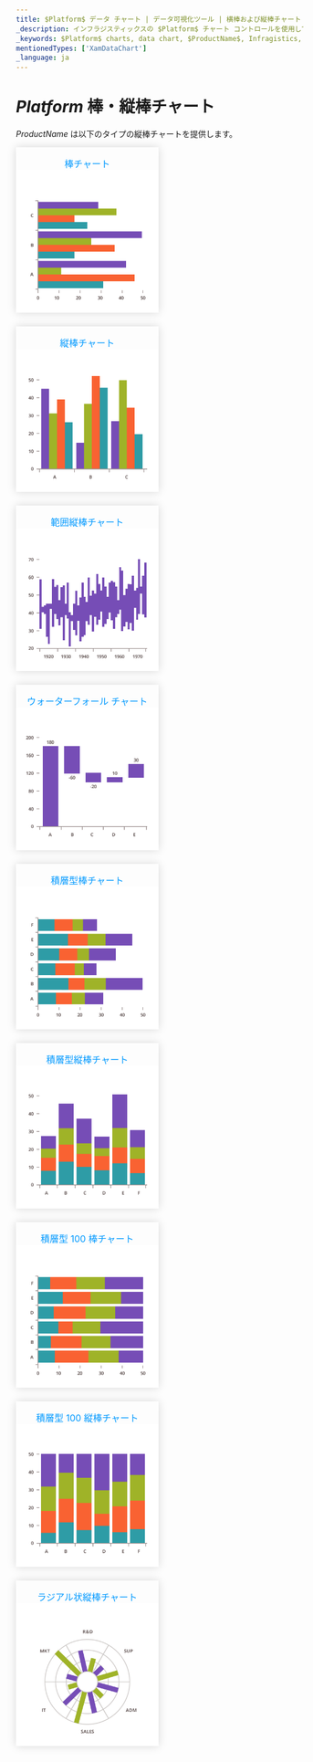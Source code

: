 ```yaml
---
title: $Platform$ データ チャート | データ可視化ツール | 横棒および縦棒チャート | データ バインディング | インフラジスティックス
_description: インフラジスティックスの $Platform$ チャート コントロールを使用して横棒チャート、積層型縦棒チャート、ウォーターフォール チャートなどの横棒および縦棒のチャートを作成します。$ProductName$ グラフ タイプについて説明します。
_keywords: $Platform$ charts, data chart, $ProductName$, Infragistics, $Platform$ チャート, データ チャート, インフラジスティックス
mentionedTypes: ['XamDataChart']
_language: ja
---
```

# $Platform$ 棒・縦棒チャート

$ProductName$ は以下のタイプの縦棒チャートを提供します。

<section class="feature__container">
    <style>
        .linkContent,
        .linkContent:hover {
            display: flex;
            flex-flow: column;
            align-items: center;
            box-shadow: none;
        }
        .link {
            display: inline-block;
            font-size: 1.0rem;
            color: #0099ff;
            cursor: pointer;
            padding-top: 1.0rem;
            margin-right: 1.0rem;
            margin-bottom: 1.5rem;
            box-shadow: 0 0 15px rgba(0,0,0,.15);
        }
        .link:hover {
            box-shadow: 0 0 15px rgba(0,0,0,.25);
        }
        .img {
            width: 250px;
            height: 250px;
            box-shadow: none;
        }
    </style>
    <body>
        <div class="link" href="data-chart-type-category-bar-series.md">
            <div class="linkContent">
                <div>棒チャート</div>
                <img class="img" src="../images/charts/data-chart-type-category-bar-series.png">
            </div>
        </div>
        <div class="link" href="data-chart-type-category-column-series.md">
            <div class="linkContent">
                <div>縦棒チャート</div>
                <img class="img" src="../images/charts/data-chart-type-category-column-series.png">
            </div>
        </div>
        <div class="link" href="data-chart-type-range-column-series.md">
            <div class="linkContent">
                <div>範囲縦棒チャート</div>
                <img class="img" src="../images/charts/data-chart-type-range-column-series.png">
            </div>
        </div>
        <div class="link" href="data-chart-type-category-waterfall-series.md">
            <div class="linkContent">
                <div>ウォーターフォール チャート</div>
                <img class="img" src="../images/charts/data-chart-type-category-waterfall-series.png">
            </div>
        </div>
        <br>
        <div class="link" href="data-chart-type-stacked-bar-series.md">
            <div class="linkContent">
                <div>積層型棒チャート</div>
                <img class="img" src="../images/charts/data-chart-type-stacked-bar-series.png">
            </div>
        </div>
        <div class="link" href="data-chart-type-stacked-column-series.md">
            <div class="linkContent">
                <div>積層型縦棒チャート</div>
                <img class="img" src="../images/charts/data-chart-type-stacked-column-series.png">
            </div>
        </div>
        <div class="link" href="data-chart-type-stacked-100-bar-series.md">
            <div class="linkContent">
                <div>積層型 100 棒チャート</div>
                <img class="img" src="../images/charts/data-chart-type-stacked-100-bar-series.png">
            </div>
        </div>
        <div class="link" href="data-chart-type-stacked-100-column-series.md">
            <div class="linkContent">
                <div>積層型 100 縦棒チャート</div>
                <img class="img" src="../images/charts/data-chart-type-stacked-100-column-series.png">
            </div>
        </div>
        <br>
        <div class="link" href="data-chart-type-radial-column-series.md">
            <div class="linkContent">
                <div>ラジアル状縦棒チャート</div>
                <img class="img" src="../images/charts/data-chart-type-radial-column-series.png">
            </div>
        </div>
    </body>
</section>
